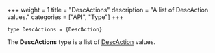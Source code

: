+++
weight = 1
title = "DescActions"
description = "A list of DescAction values."
categories = ["API", "Type"]
+++

`type DescActions = {DescAction}`

The **DescActions** type is a list of [DescAction](/api/types/DescAction) values.